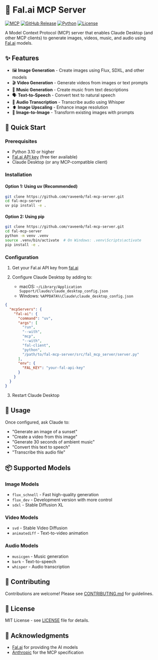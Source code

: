 # 🎨 Fal.ai MCP Server

[![MCP](https://img.shields.io/badge/MCP-1.0-blue)](https://modelcontextprotocol.io)
[![GitHub Release](https://img.shields.io/github/v/release/raveenb/fal-mcp-server)](https://github.com/raveenb/fal-mcp-server/releases)
[![Python](https://img.shields.io/badge/Python-3.10%2B-green)](https://www.python.org)
[![License](https://img.shields.io/badge/License-MIT-yellow)](LICENSE)

A Model Context Protocol (MCP) server that enables Claude Desktop (and other MCP clients) to generate images, videos, music, and audio using [Fal.ai](https://fal.ai) models.

## ✨ Features

- 🖼️ **Image Generation** - Create images using Flux, SDXL, and other models
- 🎬 **Video Generation** - Generate videos from images or text prompts  
- 🎵 **Music Generation** - Create music from text descriptions
- 🗣️ **Text-to-Speech** - Convert text to natural speech
- 📝 **Audio Transcription** - Transcribe audio using Whisper
- ⬆️ **Image Upscaling** - Enhance image resolution
- 🔄 **Image-to-Image** - Transform existing images with prompts

## 🚀 Quick Start

### Prerequisites

- Python 3.10 or higher
- [Fal.ai API key](https://fal.ai) (free tier available)
- Claude Desktop (or any MCP-compatible client)

### Installation

#### Option 1: Using uv (Recommended)

```bash
git clone https://github.com/raveenb/fal-mcp-server.git
cd fal-mcp-server
uv pip install -e .
```

#### Option 2: Using pip

```bash
git clone https://github.com/raveenb/fal-mcp-server.git
cd fal-mcp-server
python -m venv .venv
source .venv/bin/activate  # On Windows: .venv\Scripts\activate
pip install -e .
```

### Configuration

1. Get your Fal.ai API key from [fal.ai](https://fal.ai)

2. Configure Claude Desktop by adding to:
   - macOS: `~/Library/Application Support/Claude/claude_desktop_config.json`
   - Windows: `%APPDATA%\Claude\claude_desktop_config.json`

```json
{
  "mcpServers": {
    "fal-ai": {
      "command": "uv",
      "args": [
        "run",
        "--with",
        "mcp",
        "--with",
        "fal-client",
        "python",
        "/path/to/fal-mcp-server/src/fal_mcp_server/server.py"
      ],
      "env": {
        "FAL_KEY": "your-fal-api-key"
      }
    }
  }
}
```

3. Restart Claude Desktop

## 💬 Usage

Once configured, ask Claude to:

- "Generate an image of a sunset"
- "Create a video from this image"  
- "Generate 30 seconds of ambient music"
- "Convert this text to speech"
- "Transcribe this audio file"

## 📦 Supported Models

### Image Models
- `flux_schnell` - Fast high-quality generation
- `flux_dev` - Development version with more control
- `sdxl` - Stable Diffusion XL

### Video Models
- `svd` - Stable Video Diffusion
- `animatediff` - Text-to-video animation

### Audio Models
- `musicgen` - Music generation
- `bark` - Text-to-speech
- `whisper` - Audio transcription

## 🤝 Contributing

Contributions are welcome! Please see [CONTRIBUTING.md](CONTRIBUTING.md) for guidelines.

## 📝 License

MIT License - see [LICENSE](LICENSE) file for details.

## 🙏 Acknowledgments

- [Fal.ai](https://fal.ai) for providing the AI models
- [Anthropic](https://anthropic.com) for the MCP specification
